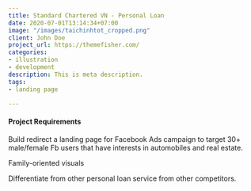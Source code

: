 ```yaml
---
title: Standard Chartered VN - Personal Loan
date: 2020-07-01T13:14:34+07:00
image: "/images/taichinhtot_cropped.png"
client: John Doe
project_url: https://themefisher.com/
categories:
- illustration
- development
description: This is meta description.
tags:
- landing page

---
```

#### Project Requirements

Build redirect a landing page for Facebook Ads campaign to target 30+ male/female Fb users that have interests in automobiles and real estate.

Family-oriented visuals

Differentiate from other personal loan service from other competitors.